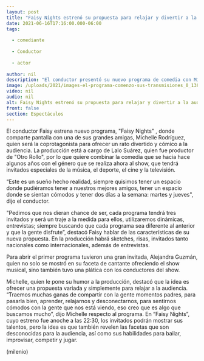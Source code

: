 ```yaml
---
layout: post
title: "Faisy Nights estrenó su propuesta para relajar y divertir a la audiencia"
date: 2021-06-16T17:16:00.000-06:00
tags:
  
  - comediante
  
  - Conductor
  
  - actor
  
author: nil
description: "El conductor presentó su nuevo programa de comedia con Michelle Rodríguez, con quien será el anfitrión de artistas, cantantes y deportistas."
image: /uploads/2021/images-el-programa-comenzo-sus-transmisiones_0_138_874_544.jpeg
video: nil
audio: nil
alt: Faisy Nights estrenó su propuesta para relajar y divertir a la audiencia
front: false
section: Espectáculos
---
```


El conductor Faisy estrena nuevo programa, "Faisy Nights" , donde comparte pantalla con una de sus grandes amigas, Michelle Rodríguez, quien será la coprotagonista para ofrecer un rato divertido y cómico a la audiencia. La producción está a cargo de Lalo Suárez, quien fue productor de "Otro Rollo", por lo que quiere combinar la comedia que se hacia hace algunos años con el género que se realiza ahora al show, que tendrá invitados especiales de la música, el deporte, el cine y la televisión. 

“Este es un sueño hecho realidad, siempre quisimos tener un espacio donde pudiéramos tener a nuestros mejores amigos, tener un espacio donde se sientan cómodos y tener dos días a la semana: martes y jueves", dijo el conductor. 

"Pedimos que nos dieran chance de ser, cada programa tendrá tres invitados y será un traje a la medida para ellos, utilizaremos dinámicas, entrevistas; siempre buscando que cada programa sea diferente al anterior y que la gente disfrute”, destacó Faisy hablar de las características de su nueva propuesta. En la producción habrá sketches, risas, invitados tanto nacionales como internacionales, además de entrevistas.

Para abrir el primer programa tuvieron una gran invitada, Alejandra Guzmán, quien no solo se mostró en su faceta de cantante ofreciendo el show musical, sino también tuvo una plática con los conductores del show. 

Michelle, quien le pone su humor a la producción, destacó que la idea es ofrecer una propuesta variada y simplemente para relajar a la audiencia. “Traemos muchas ganas de compartir con la gente momentos padres, para pasarla bien, aprender, relajarnos y desconectarnos, para sentirnos cómodos con la gente que nos está viendo, eso creo que es algo que buscamos mucho”, dijo Michelle respecto al programa. En “Faisy Nights”, cuyo estreno fue anoche a las 22:30, los invitados podrán mostrar sus talentos, pero la idea es que también revelen las facetas que son desconocidas para la audiencia, así como sus habilidades para bailar, improvisar, competir y jugar.

(milenio)